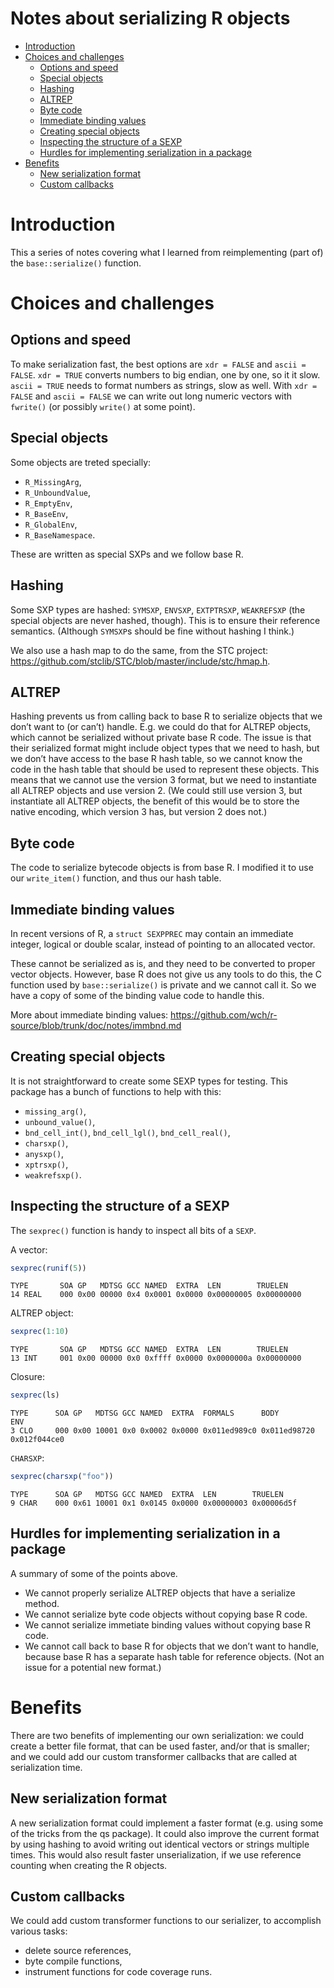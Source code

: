 # Notes about serializing R objects

- [Introduction](#introduction)
- [Choices and challenges](#choices-and-challenges)
  - [Options and speed](#options-and-speed)
  - [Special objects](#special-objects)
  - [Hashing](#hashing)
  - [ALTREP](#altrep)
  - [Byte code](#byte-code)
  - [Immediate binding values](#immediate-binding-values)
  - [Creating special objects](#creating-special-objects)
  - [Inspecting the structure of a
    SEXP](#inspecting-the-structure-of-a-sexp)
  - [Hurdles for implementing serialization in a
    package](#hurdles-for-implementing-serialization-in-a-package)
- [Benefits](#benefits)
  - [New serialization format](#new-serialization-format)
  - [Custom callbacks](#custom-callbacks)

# Introduction

This a series of notes covering what I learned from reimplementing (part
of) the `base::serialize()` function.

# Choices and challenges

## Options and speed

To make serialization fast, the best options are `xdr = FALSE` and
`ascii = FALSE`. `xdr = TRUE` converts numbers to big endian, one by
one, so it it slow. `ascii = TRUE` needs to format numbers as strings,
slow as well. With `xdr = FALSE` and `ascii = FALSE` we can write out
long numeric vectors with `fwrite()` (or possibly `write()` at some
point).

## Special objects

Some objects are treted specially:

- `R_MissingArg`,
- `R_UnboundValue`,
- `R_EmptyEnv`,
- `R_BaseEnv`,
- `R_GlobalEnv`,
- `R_BaseNamespace`.

These are written as special SXPs and we follow base R.

## Hashing

Some SXP types are hashed: `SYMSXP`, `ENVSXP`, `EXTPTRSXP`, `WEAKREFSXP`
(the special objects are never hashed, though). This is to ensure their
reference semantics. (Although `SYMSXP`s should be fine without hashing
I think.)

We also use a hash map to do the same, from the STC project:
https://github.com/stclib/STC/blob/master/include/stc/hmap.h.

## ALTREP

Hashing prevents us from calling back to base R to serialize objects
that we don’t want to (or can’t) handle. E.g. we could do that for
ALTREP objects, which cannot be serialized without private base R code.
The issue is that their serialized format might include object types
that we need to hash, but we don’t have access to the base R hash table,
so we cannot know the code in the hash table that should be used to
represent these objects. This means that we cannot use the version 3
format, but we need to instantiate all ALTREP objects and use version 2.
(We could still use version 3, but instantiate all ALTREP objects, the
benefit of this would be to store the native encoding, which version 3
has, but version 2 does not.)

## Byte code

The code to serialize bytecode objects is from base R. I modified it to
use our `write_item()` function, and thus our hash table.

## Immediate binding values

In recent versions of R, a `struct SEXPPREC` may contain an immediate
integer, logical or double scalar, instead of pointing to an allocated
vector.

These cannot be serialized as is, and they need to be converted to
proper vector objects. However, base R does not give us any tools to do
this, the C function used by `base::serialize()` is private and we
cannot call it. So we have a copy of some of the binding value code to
handle this.

More about immediate binding values:
https://github.com/wch/r-source/blob/trunk/doc/notes/immbnd.md

## Creating special objects

It is not straightforward to create some SEXP types for testing. This
package has a bunch of functions to help with this:

- `missing_arg()`,
- `unbound_value()`,
- `bnd_cell_int()`, `bnd_cell_lgl()`, `bnd_cell_real()`,
- `charsxp()`,
- `anysxp()`,
- `xptrsxp()`,
- `weakrefsxp()`.

## Inspecting the structure of a SEXP

The `sexprec()` function is handy to inspect all bits of a `SEXP`.

A vector:

``` r
sexprec(runif(5))
```

    TYPE       SOA GP   MDTSG GCC NAMED  EXTRA  LEN        TRUELEN   
    14 REAL    000 0x00 00000 0x4 0x0001 0x0000 0x00000005 0x00000000

ALTREP object:

``` r
sexprec(1:10)
```

    TYPE       SOA GP   MDTSG GCC NAMED  EXTRA  LEN        TRUELEN   
    13 INT     001 0x00 00000 0x0 0xffff 0x0000 0x0000000a 0x00000000

Closure:

``` r
sexprec(ls)
```

    TYPE      SOA GP   MDTSG GCC NAMED  EXTRA  FORMALS      BODY         ENV         
    3 CLO     000 0x00 10001 0x0 0x0002 0x0000 0x011ed989c0 0x011ed98720 0x012f044ce0

`CHARSXP`:

``` r
sexprec(charsxp("foo"))
```

    TYPE      SOA GP   MDTSG GCC NAMED  EXTRA  LEN        TRUELEN   
    9 CHAR    000 0x61 10001 0x1 0x0145 0x0000 0x00000003 0x00006d5f

## Hurdles for implementing serialization in a package

A summary of some of the points above.

- We cannot properly serialize ALTREP objects that have a serialize
  method.
- We cannot serialize byte code objects without copying base R code.
- We cannot serialize immetiate binding values without copying base R
  code.
- We cannot call back to base R for objects that we don’t want to
  handle, because base R has a separate hash table for reference
  objects. (Not an issue for a potential new format.)

# Benefits

There are two benefits of implementing our own serialization: we could
create a better file format, that can be used faster, and/or that is
smaller; and we could add our custom transformer callbacks that are
called at serialization time.

## New serialization format

A new serialization format could implement a faster format (e.g. using
some of the tricks from the qs package). It could also improve the
current format by using hashing to avoid writing out identical vectors
or strings multiple times. This would also result faster
unserialization, if we use reference counting when creating the R
objects.

## Custom callbacks

We could add custom transformer functions to our serializer, to
accomplish various tasks:

- delete source references,
- byte compile functions,
- instrument functions for code coverage runs.
